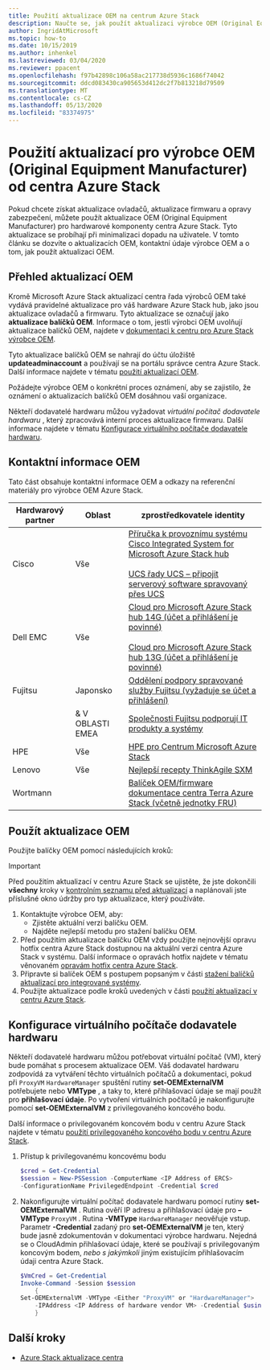 ```yaml
---
title: Použití aktualizace OEM na centrum Azure Stack
description: Naučte se, jak použít aktualizaci výrobce OEM (Original Equipment Manufacturer) na Azure Stack hub.
author: IngridAtMicrosoft
ms.topic: how-to
ms.date: 10/15/2019
ms.author: inhenkel
ms.lastreviewed: 03/04/2020
ms.reviewer: ppacent
ms.openlocfilehash: f97b42898c106a58ac217738d5936c1686f74042
ms.sourcegitcommit: ddcd083430ca905653d412dc2f7b813218d79509
ms.translationtype: MT
ms.contentlocale: cs-CZ
ms.lasthandoff: 05/13/2020
ms.locfileid: "83374975"
---
```

# <a name="apply-azure-stack-hub-original-equipment-manufacturer-oem-updates"></a>Použití aktualizací pro výrobce OEM (Original Equipment Manufacturer) od centra Azure Stack

Pokud chcete získat aktualizace ovladačů, aktualizace firmwaru a opravy zabezpečení, můžete použít aktualizace OEM (Original Equipment Manufacturer) pro hardwarové komponenty centra Azure Stack. Tyto aktualizace se probíhají při minimalizaci dopadu na uživatele. V tomto článku se dozvíte o aktualizacích OEM, kontaktní údaje výrobce OEM a o tom, jak použít aktualizaci OEM.

## <a name="overview-of-oem-updates"></a>Přehled aktualizací OEM

Kromě Microsoft Azure Stack aktualizací centra řada výrobců OEM také vydává pravidelné aktualizace pro váš hardware Azure Stack hub, jako jsou aktualizace ovladačů a firmwaru. Tyto aktualizace se označují jako **aktualizace balíčků OEM**. Informace o tom, jestli výrobci OEM uvolňují aktualizace balíčků OEM, najdete v [dokumentaci k centru pro Azure Stack výrobce OEM](#oem-contact-information).

Tyto aktualizace balíčků OEM se nahrají do účtu úložiště **updateadminaccount** a používají se na portálu správce centra Azure Stack. Další informace najdete v tématu [použití aktualizací OEM](#apply-oem-updates).

Požádejte výrobce OEM o konkrétní proces oznámení, aby se zajistilo, že oznámení o aktualizacích balíčků OEM dosáhnou vaší organizace.

Někteří dodavatelé hardwaru můžou vyžadovat *virtuální počítač dodavatele hardwaru* , který zpracovává interní proces aktualizace firmwaru. Další informace najdete v tématu [Konfigurace virtuálního počítače dodavatele hardwaru](#configure-hardware-vendor-vm).

## <a name="oem-contact-information"></a>Kontaktní informace OEM

Tato část obsahuje kontaktní informace OEM a odkazy na referenční materiály pro výrobce OEM Azure Stack.

| Hardwarový partner | Oblast | zprostředkovatele identity |
|-----|----|-----|
| Cisco | Vše | [Příručka k provoznímu systému Cisco Integrated System for Microsoft Azure Stack hub](https://aka.ms/aa708e2)<br><br>[UCS řady UCS – připojit serverový software spravovaný přes UCS](https://aka.ms/aa700rq) |
| Dell EMC | Vše | [Cloud pro Microsoft Azure Stack hub 14G (účet a přihlášení je povinné)](https://support.emc.com/downloads/44615_Cloud-for-Microsoft-Azure-Stack-14G)<br><br>[Cloud pro Microsoft Azure Stack hub 13G (účet a přihlášení je povinné)](https://support.emc.com/downloads/42238_Cloud-for-Microsoft-Azure-Stack-13G) |
| Fujitsu | Japonsko | [Oddělení podpory spravované služby Fujitsu (vyžaduje se účet a přihlášení)](https://eservice.fujitsu.com/supportdesk-web/) |
|  | & V OBLASTI EMEA | [Společnosti Fujitsu podporují IT produkty a systémy](https://support.ts.fujitsu.com/IndexContact.asp?lng=COM&ln=no&LC=del) |
| HPE | Vše | [HPE pro Centrum Microsoft Azure Stack](http://www.hpe.com/info/MASupdates) |
| Lenovo | Vše | [Nejlepší recepty ThinkAgile SXM](https://datacentersupport.lenovo.com/us/en/solutions/ht505122)
| Wortmann |  | [Balíček OEM/firmware](https://aka.ms/AA6z600)<br>[dokumentace centra Terra Azure Stack (včetně jednotky FRU)](https://aka.ms/aa6zktc)

## <a name="apply-oem-updates"></a>Použít aktualizace OEM

Použijte balíčky OEM pomocí následujících kroků:

> [!IMPORTANT]
> Před použitím aktualizací v centru Azure Stack se ujistěte, že jste dokončili **všechny** kroky v [kontrolním seznamu před aktualizací](release-notes-checklist.md) a naplánovali jste příslušné okno údržby pro typ aktualizace, který používáte.

1. Kontaktujte výrobce OEM, aby:
      - Zjistěte aktuální verzi balíčku OEM.  
      - Najděte nejlepší metodu pro stažení balíčku OEM.  
2. Před použitím aktualizace balíčku OEM vždy použijte nejnovější opravu hotfix centra Azure Stack dostupnou na aktuální verzi centra Azure Stack v systému. Další informace o opravách hotfix najdete v tématu věnovaném [opravám hotfix centra Azure Stack](azure-stack-servicing-policy.md).
3. Připravte si balíček OEM s postupem popsaným v části [stažení balíčků aktualizací pro integrované systémy](azure-stack-servicing-policy.md).
4. Použijte aktualizace podle kroků uvedených v části [použití aktualizací v centru Azure Stack](azure-stack-apply-updates.md).

## <a name="configure-hardware-vendor-vm"></a>Konfigurace virtuálního počítače dodavatele hardwaru

Někteří dodavatelé hardwaru můžou potřebovat virtuální počítač (VM), který bude pomáhat s procesem aktualizace OEM. Váš dodavatel hardwaru zodpovídá za vytváření těchto virtuálních počítačů a dokumentaci, pokud při `ProxyVM` `HardwareManager` spuštění rutiny **set-OEMExternalVM** potřebujete nebo **VMType** , a taky to, které přihlašovací údaje se mají použít pro **přihlašovací údaje**. Po vytvoření virtuálních počítačů je nakonfigurujte pomocí **set-OEMExternalVM** z privilegovaného koncového bodu.

Další informace o privilegovaném koncovém bodu v centru Azure Stack najdete v tématu [použití privilegovaného koncového bodu v centru Azure Stack](azure-stack-privileged-endpoint.md).

1. Přístup k privilegovanému koncovému bodu

    ```powershell  
    $cred = Get-Credential
    $session = New-PSSession -ComputerName <IP Address of ERCS>
    -ConfigurationName PrivilegedEndpoint -Credential $cred
    ```

2. Nakonfigurujte virtuální počítač dodavatele hardwaru pomocí rutiny **set-OEMExternalVM** . Rutina ověří IP adresu a přihlašovací údaje pro **– VMType** `ProxyVM` . Rutina **-VMType** `HardwareManager` neověřuje vstup. Parametr **-Credential** zadaný pro **set-OEMExternalVM** je ten, který bude jasně zdokumentován v dokumentaci výrobce hardwaru.  Nejedná se o CloudAdmin přihlašovací údaje, které se používají s privilegovaným koncovým bodem, *nebo s jakýmkoli* jiným existujícím přihlašovacím údaji centra Azure Stack.

    ```powershell  
    $VmCred = Get-Credential
    Invoke-Command -Session $session
        {
    Set-OEMExternalVM -VMType <Either "ProxyVM" or "HardwareManager">
        -IPAddress <IP Address of hardware vendor VM> -Credential $using:VmCred
        }
    ```

## <a name="next-steps"></a>Další kroky

- [Azure Stack aktualizace centra](azure-stack-updates.md)
